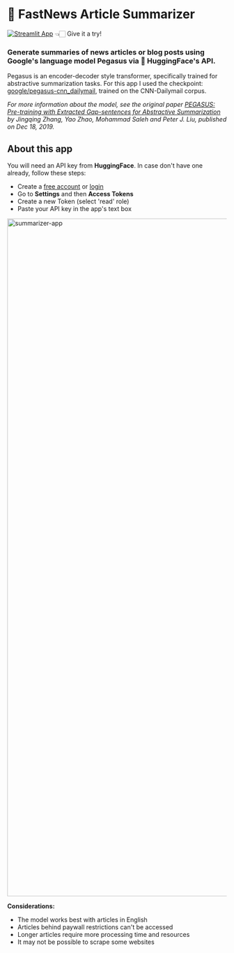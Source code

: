 
# 📰 FastNews Article Summarizer

[![Streamlit App](https://static.streamlit.io/badges/streamlit_badge_black_white.svg)](https://article-summarizer-app.streamlit.app) 👈🏻 Give it a try!


### Generate summaries of news articles or blog posts using Google's language model Pegasus via 🤗 HuggingFace's API. 

Pegasus is an encoder-decoder style transformer, specifically trained for abstractive summarization tasks. For this app I used the checkpoint: [google/pegasus-cnn_dailymail](https://huggingface.co/google/pegasus-cnn_dailymail), trained on the CNN-Dailymail corpus.

*For more information about the model, see the original paper [PEGASUS: Pre-training with Extracted Gap-sentences for Abstractive Summarization](https://arxiv.org/pdf/1912.08777.pdf) by Jingqing Zhang, Yao Zhao, Mohammad Saleh and Peter J. Liu, published on Dec 18, 2019.*

## About this app

You will need an API key from **HuggingFace**. In case don't have one already, follow these steps:
- Create a [free account](https://huggingface.co/join) or [login](https://huggingface.co/login)
- Go to **Settings** and then **Access Tokens**
- Create a new Token (select 'read' role)
- Paste your API key in the app's text box

<img width="1552" alt="summarizer-app" src="https://github.com/ivnlee/streamlit-text-summarizer/assets/104610424/3a82334d-fd5d-47a2-8498-02259dd6dd0a">


**Considerations:**
- The model works best with articles in English
- Articles behind paywall restrictions can't be accessed
- Longer articles require more processing time and resources
- It may not be possible to scrape some websites
